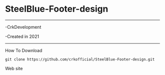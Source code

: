 # SteelBlue-Footer-design

------------------------  

   -CrkDevelopment
 
  -Created in 2021
  
----------------------


How To Download

    git clone https://github.com/crkofficial/SteelBlue-Footer-design.git
    
   
Web site

    


